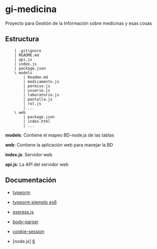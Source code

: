 # gi-medicina
Proyecto para Gestión de la Información sobre medicinas y esas cosas

## Estructura
```
    | .gitignore
    | README.md
    | api.js
    | index.js
    | package.json
    \ models
        | Readme.md
        | medicamento.js
        | permiso.js
        | usuario.js
        | laboratorio.js
        | pantalla.js
        | rol.js
        | ...
    \ web
        | package.json
        | index.html
        | ...
```

**models**: Contiene el mapeo BD-node.js de las tablas

**web**: Contiene la aplicación web para manejar la BD

**index.js**: Servidor web

**api.js**: La API del servidor web

## Documentación
 - [typeorm][1]
 - [typeorm ejemplo es6][2]
 - [express.js][3]
 - [body-parser][4]
 - [cookie-session][5]
 - [node.js] [6]


    [1]: https://github.com/typeorm/typeorm
    [2]: https://github.com/typeorm/javascript-example/tree/master/src/app3-es6
    [3]: http://expressjs.com/en/4x/api.html
    [4]: http://expressjs.com/en/resources/middleware/body-parser.html
    [5]: http://expressjs.com/en/resources/middleware/cookie-session.html
    [6]: https://nodejs.org/api/
